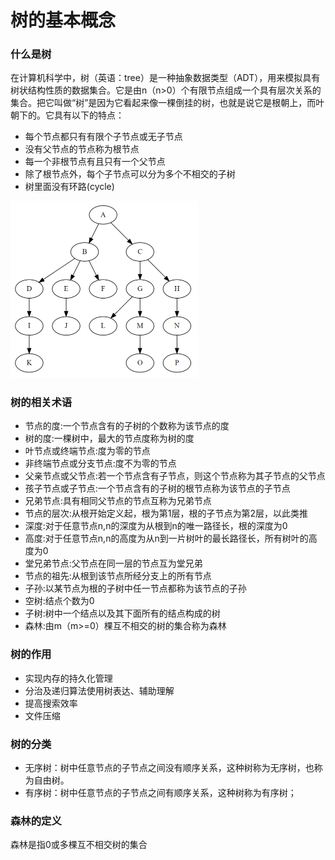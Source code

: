# 树的基本概念

### 什么是树
在计算机科学中，树（英语：tree）是一种抽象数据类型（ADT），用来模拟具有树状结构性质的数据集合。它是由n（n>0）个有限节点组成一个具有层次关系的集合。把它叫做“树”是因为它看起来像一棵倒挂的树，也就是说它是根朝上，而叶朝下的。它具有以下的特点：
* 每个节点都只有有限个子节点或无子节点
* 没有父节点的节点称为根节点
* 每一个非根节点有且只有一个父节点
* 除了根节点外，每个子节点可以分为多个不相交的子树
* 树里面没有环路(cycle)

<img src="../images/tree.png" width = "300" >

### 树的相关术语
* 节点的度:一个节点含有的子树的个数称为该节点的度
* 树的度:一棵树中，最大的节点度称为树的度
* 叶节点或终端节点:度为零的节点
* 非终端节点或分支节点:度不为零的节点
* 父亲节点或父节点:若一个节点含有子节点，则这个节点称为其子节点的父节点
* 孩子节点或子节点:一个节点含有的子树的根节点称为该节点的子节点
* 兄弟节点:具有相同父节点的节点互称为兄弟节点
* 节点的层次:从根开始定义起，根为第1层，根的子节点为第2层，以此类推
* 深度:对于任意节点n,n的深度为从根到n的唯一路径长，根的深度为0
* 高度:对于任意节点n,n的高度为从n到一片树叶的最长路径长，所有树叶的高度为0
* 堂兄弟节点:父节点在同一层的节点互为堂兄弟
* 节点的祖先:从根到该节点所经分支上的所有节点
* 子孙:以某节点为根的子树中任一节点都称为该节点的子孙
* 空树:结点个数为0
* 子树:树中一个结点以及其下面所有的结点构成的树
* 森林:由m（m>=0）棵互不相交的树的集合称为森林

### 树的作用
* 实现内存的持久化管理
* 分治及递归算法使用树表达、辅助理解
* 提高搜索效率
* 文件压缩

### 树的分类
* 无序树：树中任意节点的子节点之间没有顺序关系，这种树称为无序树，也称为自由树。
* 有序树：树中任意节点的子节点之间有顺序关系，这种树称为有序树；

### 森林的定义
森林是指0或多棵互不相交树的集合



